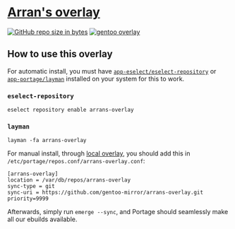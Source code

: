 # [Arran's overlay](https://github.com/arran4/arrans-overlay)

[![GitHub repo size in bytes](https://img.shields.io/github/repo-size/arran4/arrans-overlay.svg)](https://img.shields.io/github/repo-size/arran4/arrans-overlay.svg)
[![gentoo overlay](https://img.shields.io/badge/gentoo-overlay-yellow)](https://github.com/gentoo-mirror/arrans-overlay)

## How to use this overlay

For automatic install, you must have [`app-eselect/eselect-repository`](https://packages.gentoo.org/packages/app-eselect/eselect-repository)
or [`app-portage/layman`](https://packages.gentoo.org/packages/app-portage/layman) installed on your system for this to work.

### `eselect-repository`
```console
eselect repository enable arrans-overlay
```

### `layman`
```console
layman -fa arrans-overlay
```

For manual install, through [local overlay](https://wiki.gentoo.org/wiki/Creating_an_ebuild_repository), you should add this in `/etc/portage/repos.conf/arrans-overlay.conf`:

```console
[arrans-overlay]
location = /var/db/repos/arrans-overlay
sync-type = git
sync-uri = https://github.com/gentoo-mirror/arrans-overlay.git
priority=9999
```

Afterwards, simply run `emerge --sync`, and Portage should seamlessly make all our ebuilds available.

